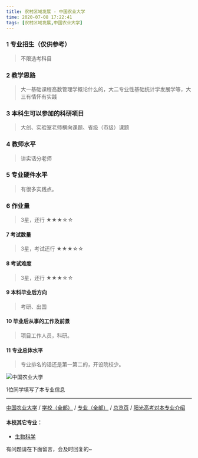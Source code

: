 ```yaml
---
title: 农村区域发展 - 中国农业大学
time: 2020-07-08 17:22:41
tags: [农村区域发展,中国农业大学]
---
```

### 1 专业招生（仅供参考）  
> 不限选考科目 


### 2 教学思路
> 大一基础课程高数管理学概论什么的，大二专业性基础统计学发展学等，大三有情怀有实践


### 3 本科生可以参加的科研项目
>  大创、实验室老师横向课题、省级（市级）课题


### 4 教师水平
> 讲实话分老师


### 5 专业硬件水平
> 有很多实践点。


### 6 作业量
>3星，还行
★★★☆☆


#### 7 考试数量
>3星，考试还行
★★★☆☆


#### 8 考试难度
> 3星，还行
★★★☆☆



#### 9 本科毕业后方向
> 考研、出国


#### 10 毕业后从事的工作及前景
> 项目工作人员，科研。


#### 11 专业总体水平
> 专业排名的话还是第一第二的，开设院校少。


![中国农业大学](http://upload-images.jianshu.io/upload_images/6206192-732fe4978cad02f4.jpeg?imageMogr2/auto-orient/strip%7CimageView2/2/w/1240)


1位同学填写了本专业信息
***
[中国农业大学](http://www.jianshu.com/p/bd4cb39ad646) / [学校（全部）](http://www.jianshu.com/p/3efa6bcca419) / [专业（全部）](http://www.jianshu.com/p/2d4c6d3552c2) / [总览页](http://www.jianshu.com/p/445daeb4fa00) / [阳光高考对本专业介绍](http://gaokao.chsi.com.cn/sch/zyk/view.do?schId=73394582&specId=73385436)
#### 本校其它专业：
- [生物科学 ](http://www.jianshu.com/p/e0a544629645)

有问题请在下面留言，会及时回复的~
